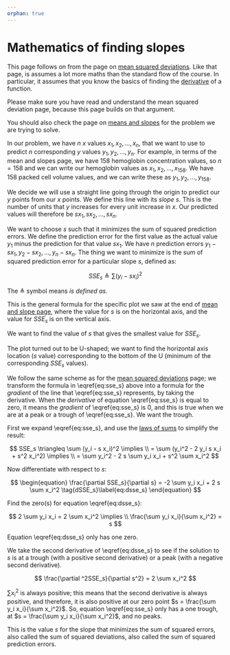 ```yaml
---
orphan: true
---
```


# Mathematics of finding slopes

This page follows on from the page on [mean squared
deviations](mean_sq_deviations).  Like that page, is assumes a lot more maths
than the standard flow of the course.  In particular, it assumes that you
know the basics of finding the
[derivative](https://en.wikipedia.org/wiki/Derivative) of a function.

Please make sure you have read and understand the mean squared deviation page, because this page builds on that argument.

You should also check the page on [means and slopes](../mean-slopes/mean_and_slopes) for
the problem we are trying to solve.

In our problem, we have $n$ $x$ values ${x_1, x_2, ..., x_n}$, that we want to
use to predict $n$ corresponding $y$ values ${y_1, y_2, ..., y_n}$.  For
example, in terms of the mean and slopes page, we have 158 hemoglobin
concentration values, so $n = 158$ and we can write our hemoglobin values as
${x_1, x_2, ..., x_{158}}$.  We have 158 packed cell volume values, and we can
write these as ${y_1, y_2, ..., y_{158}}$.

We decide we will use a straight line going through the origin to predict
our $y$ points from our $x$ points.  We define this line with its *slope*
$s$.  This is the number of units that $y$ increases for every unit increase in
$x$. Our predicted values will therefore be $s x_1, s x_2, ..., s x_n$.

We want to choose $s$ such that it minimizes the sum of squared prediction
errors.  We define the prediction error for the first value as the actual value
$y_1$ minus the prediction for that value $s x_1$.  We have $n$ prediction
errors $y_1 - s x_1, y_2 - s x_2, ..., y_n - s x_n$.  The thing we want to
minimize is the sum of squared prediction error for a particular slope $s$,
defined as:

$$
\begin{equation}
SSE_s \triangleq \sum{ (y_i - s x_i)^2} \tag{SSE_s}\label{eq:sse_s}
\end{equation}
$$

The $\triangleq$ symbol means *is defined as*.

This is the general formula for the specific plot we saw at the end of [mean
and slope page](../mean-slopes/mean_and_slopes), where the value for $s$ is on
the horizontal axis, and the value for $SSE_s$ is on the vertical axis.

We want to find the value of $s$ that gives the smallest value for $SSE_s$.

The plot turned out to be U-shaped; we want to find the horizontal axis
location ($s$ value) corresponding to the bottom of the U (minimum of the
corresponding $SSE_s$ values).

We follow the same scheme as for the [mean squared deviations](mean_sq_deviations) page; we transform the formula in \eqref{eq:sse_s} above
into a formula for the *gradient* of the line that \eqref{eq:sse_s} represents,
by taking the derivative.  When the *derivative* of equation \eqref{eq:sse_s} is equal to zero, it means the *gradient* of \eqref{eq:sse_s} is 0, and this is
true when we are at a peak or a trough of \eqref{eq:sse_s}.  We want the
trough.

First we expand \eqref{eq:sse_s}, and use the [laws of
sums](http://matthew-brett.github.io/teaching/some_sums.html) to simplify the
result:

$$
SSE_s \triangleq \sum (y_i - s x_i)^2 \implies \\
= \sum (y_i^2 - 2 y_i s x_i + s^2 x_i^2) \implies \\
= \sum y_i^2 - 2 s \sum y_i x_i + s^2 \sum x_i^2
$$

Now differentiate with respect to $s$:

$$
\begin{equation}
\frac{\partial SSE_s}{\partial s} = -2 \sum y_i x_i + 2 s \sum x_i^2 \tag{dSSE_s}\label{eq:dsse_s}
\end{equation}
$$

Find the zero(s) for equation \eqref{eq:dsse_s}:

$$
2 \sum y_i x_i = 2 \sum x_i^2 \implies \\
\frac{\sum y_i x_i}{\sum x_i^2} = s
$$

Equation \eqref{eq:dsse_s} only has one zero.

We take the second derivative of \eqref{eq:dsse_s} to see if the solution to
$s$ is at a trough (with a positive second derivative) or a peak (with a
negative second derivative).

$$
\frac{\partial ^2SSE_s}{\partial s^2} = 2 \sum x_i^2
$$

$\sum x_i^2$ is always positive; this means that the second derivative is always
positive, and therefore, it is also positive at our zero point $s = \frac{\sum y_i x_i}{\sum x_i^2}$.  So, equation \eqref{eq:sse_s} only has a one trough, at $s = \frac{\sum y_i x_i}{\sum x_i^2}$, and no peaks.

This is the value $s$ for the slope that minimizes the sum of squared errors,
also called the sum of squared deviations, also called the sum of squared
prediction errors.
